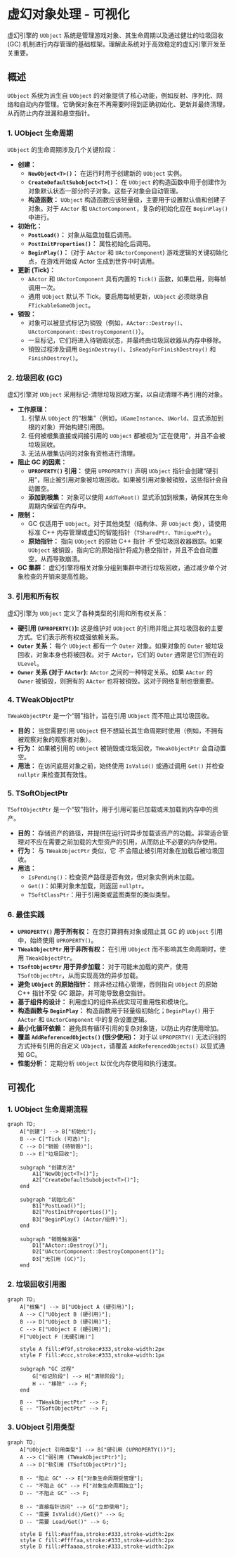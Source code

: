 # 虚幻对象处理 - 可视化

虚幻引擎的 `UObject` 系统是管理游戏对象、其生命周期以及通过健壮的垃圾回收 (GC) 机制进行内存管理的基础框架。理解此系统对于高效稳定的虚幻引擎开发至关重要。

## 概述

`UObject` 系统为派生自 `UObject` 的对象提供了核心功能，例如反射、序列化、网络和自动内存管理。它确保对象在不再需要时得到正确初始化、更新并最终清理，从而防止内存泄漏和悬空指针。

### 1. UObject 生命周期

`UObject` 的生命周期涉及几个关键阶段：

*   **创建：**
    *   **`NewObject<T>()`：** 在运行时用于创建新的 `UObject` 实例。
    *   **`CreateDefaultSubobject<T>()`：** 在 `UObject` 的构造函数中用于创建作为对象默认状态一部分的子对象。这些子对象会自动管理。
    *   **构造函数：** `UObject` 构造函数应该轻量级，主要用于设置默认值和创建子对象。对于 `AActor` 和 `UActorComponent`，复杂的初始化应在 `BeginPlay()` 中进行。
*   **初始化：**
    *   **`PostLoad()`：** 对象从磁盘加载后调用。
    *   **`PostInitProperties()`：** 属性初始化后调用。
    *   **`BeginPlay()`：** (对于 `AActor` 和 `UActorComponent`) 游戏逻辑的关键初始化点，在游戏开始或 Actor 生成到世界中时调用。
*   **更新 (Tick)：**
    *   `AActor` 和 `UActorComponent` 具有内置的 `Tick()` 函数，如果启用，则每帧调用一次。
    *   通用 `UObject` 默认不 Tick。要启用每帧更新，`UObject` 必须继承自 `FTickableGameObject`。
*   **销毁：**
    *   对象可以被显式标记为销毁（例如，`AActor::Destroy()`、`UActorComponent::DestroyComponent()`）。
    *   一旦标记，它们将进入待销毁状态，并最终由垃圾回收器从内存中移除。
    *   销毁过程涉及调用 `BeginDestroy()`、`IsReadyForFinishDestroy()` 和 `FinishDestroy()`。

### 2. 垃圾回收 (GC)

虚幻引擎对 `UObject` 采用标记-清除垃圾回收方案，以自动清理不再引用的对象。

*   **工作原理：**
    1.  引擎从 `UObject` 的“根集”（例如，`UGameInstance`、`UWorld`、显式添加到根的对象）开始构建引用图。
    2.  任何被根集直接或间接引用的 `UObject` 都被视为“正在使用”，并且不会被垃圾回收。
    3.  无法从根集访问的对象有资格进行清理。
*   **阻止 GC 的因素：**
    *   **`UPROPERTY()` 引用：** 使用 `UPROPERTY()` 声明 `UObject` 指针会创建“硬引用”，阻止被引用对象被垃圾回收。如果被引用对象被销毁，这些指针会自动置空。
    *   **添加到根集：** 对象可以使用 `AddToRoot()` 显式添加到根集，确保其在生命周期内保留在内存中。
*   **限制：**
    *   GC 仅适用于 `UObject`。对于其他类型（结构体、非 `UObject` 类），请使用标准 C++ 内存管理或虚幻的智能指针（`TSharedPtr`、`TUniquePtr`）。
    *   **原始指针：** 指向 `UObject` 的原始 C++ 指针 *不* 受垃圾回收器跟踪。如果 `UObject` 被销毁，指向它的原始指针将成为悬空指针，并且不会自动置空，从而导致崩溃。
*   **GC 集群：** 虚幻引擎将相关对象分组到集群中进行垃圾回收，通过减少单个对象检查的开销来提高性能。

### 3. 引用和所有权

虚幻引擎为 `UObject` 定义了各种类型的引用和所有权关系：

*   **硬引用 (`UPROPERTY()`):** 这是维护对 `UObject` 的引用并阻止其垃圾回收的主要方式。它们表示所有权或强依赖关系。
*   **`Outer` 关系：** 每个 `UObject` 都有一个 `Outer` 对象。如果对象的 `Outer` 被垃圾回收，对象本身也将被回收。对于 `AActor`，它们的 `Outer` 通常是它们所在的 `ULevel`。
*   **`Owner` 关系 (对于 `AActor`):** `AActor` 之间的一种特定关系。如果 `AActor` 的 `Owner` 被销毁，则拥有的 `AActor` 也将被销毁。这对于网络复制也很重要。

### 4. TWeakObjectPtr

`TWeakObjectPtr` 是一个“弱”指针，旨在引用 `UObject` 而不阻止其垃圾回收。

*   **目的：** 当您需要引用 `UObject` 但不想延长其生命周期时使用（例如，不拥有被观察对象的观察者对象）。
*   **行为：** 如果被引用的 `UObject` 被销毁或垃圾回收，`TWeakObjectPtr` 会自动置空。
*   **用法：** 在访问底层对象之前，始终使用 `IsValid()` 或通过调用 `Get()` 并检查 `nullptr` 来检查其有效性。

### 5. TSoftObjectPtr

`TSoftObjectPtr` 是一个“软”指针，用于引用可能已加载或未加载到内存中的资产。

*   **目的：** 存储资产的路径，并提供在运行时异步加载该资产的功能。非常适合管理对不应在需要之前加载的大型资产的引用，从而防止不必要的内存使用。
*   **行为：** 与 `TWeakObjectPtr` 类似，它 *不* 会阻止被引用对象在加载后被垃圾回收。
*   **用法：**
    *   `IsPending()`：检查资产路径是否有效，但对象实例尚未加载。
    *   `Get()`：如果对象未加载，则返回 `nullptr`。
    *   `TSoftClassPtr`：用于引用类或蓝图类型的类似类型。

### 6. 最佳实践

*   **`UPROPERTY()` 用于所有权：** 在您打算拥有对象或阻止其 GC 的 `UObject` 引用中，始终使用 `UPROPERTY()`。
*   **`TWeakObjectPtr` 用于非所有权：** 在引用 `UObject` 而不影响其生命周期时，使用 `TWeakObjectPtr`。
*   **`TSoftObjectPtr` 用于异步加载：** 对于可能未加载的资产，使用 `TSoftObjectPtr`，从而实现高效的异步加载。
*   **避免 `UObject` 的原始指针：** 除非经过精心管理，否则指向 `UObject` 的原始 C++ 指针不受 GC 跟踪，并可能导致悬空指针。
*   **基于组件的设计：** 利用虚幻的组件系统实现可重用性和模块化。
*   **构造函数与 `BeginPlay`：** 构造函数用于轻量级初始化；`BeginPlay()` 用于 `AActor` 和 `UActorComponent` 中的复杂设置逻辑。
*   **最小化循环依赖：** 避免具有循环引用的复杂对象链，以防止内存使用增加。
*   **覆盖 `AddReferencedObjects()` (很少使用)：** 对于以 `UPROPERTY()` 无法识别的方式持有引用的自定义 `UObject`，请覆盖 `AddReferencedObjects()` 以显式通知 GC。
*   **性能分析：** 定期分析 `UObject` 以优化内存使用和执行速度。

## 可视化

### 1. UObject 生命周期流程

```mermaid
graph TD;
    A["创建"] --> B["初始化"];
    B --> C["Tick (可选)"];
    C --> D["销毁 (待销毁)"];
    D --> E["垃圾回收"];

    subgraph "创建方法"
        A1["NewObject<T>()"];
        A2["CreateDefaultSubobject<T>()"];
    end

    subgraph "初始化点"
        B1["PostLoad()"];
        B2["PostInitProperties()"];
        B3["BeginPlay() (Actor/组件)"];
    end

    subgraph "销毁触发器"
        D1["AActor::Destroy()"];
        D2["UActorComponent::DestroyComponent()"];
        D3["无引用 (GC)"];
    end
```

### 2. 垃圾回收引用图

```mermaid
graph TD;
    A["根集"] --> B["UObject A (硬引用)"];
    A --> C["UObject B (硬引用)"];
    B --> D["UObject D (硬引用)"];
    C --> E["UObject E (硬引用)"];
    F["UObject F (无硬引用)"]

    style A fill:#f9f,stroke:#333,stroke-width:2px
    style F fill:#ccc,stroke:#333,stroke-width:1px

    subgraph "GC 过程"
        G["标记阶段"] --> H["清除阶段"];
        H -- "移除" --> F;
    end

    B -- "TWeakObjectPtr" --> F;
    E -- "TSoftObjectPtr" --> F;
```

### 3. UObject 引用类型

```mermaid
graph TD;
    A["UObject 引用类型"] --> B["硬引用 (UPROPERTY())"];
    A --> C["弱引用 (TWeakObjectPtr)"];
    A --> D["软引用 (TSoftObjectPtr)"];

    B -- "阻止 GC" --> E["对象生命周期受管理"];
    C -- "不阻止 GC" --> F["对象生命周期独立"];
    D -- "不阻止 GC" --> F;

    B -- "直接指针访问" --> G["立即使用"];
    C -- "需要 IsValid()/Get()" --> G;
    D -- "需要 Load/Get()" --> G;

    style B fill:#aaffaa,stroke:#333,stroke-width:2px
    style C fill:#ffffaa,stroke:#333,stroke-width:2px
    style D fill:#ffaaaa,stroke:#333,stroke-width:2px
```
